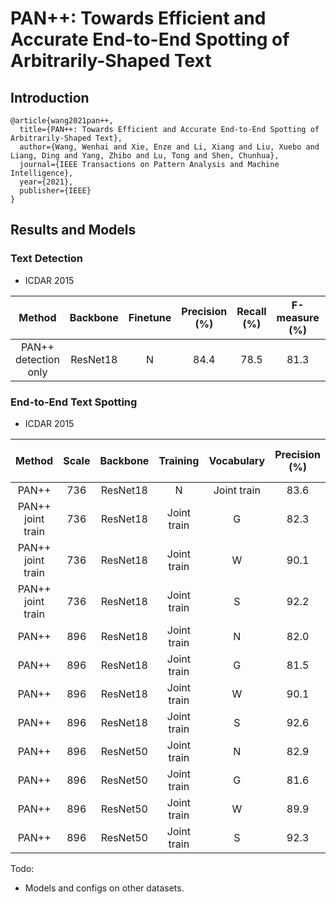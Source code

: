 # PAN++: Towards Efficient and Accurate End-to-End Spotting of Arbitrarily-Shaped Text
## Introduction
```
@article{wang2021pan++,
  title={PAN++: Towards Efficient and Accurate End-to-End Spotting of Arbitrarily-Shaped Text},
  author={Wang, Wenhai and Xie, Enze and Li, Xiang and Liu, Xuebo and Liang, Ding and Yang, Zhibo and Lu, Tong and Shen, Chunhua},
  journal={IEEE Transactions on Pattern Analysis and Machine Intelligence},
  year={2021},
  publisher={IEEE}
}
```

## Results and Models

### Text Detection

- ICDAR 2015

| Method | Backbone | Finetune | Precision (%) | Recall (%) | F-measure (%) | Config | Download |
| :-: | :-: | :-: | :-: | :-: | :-: | :-: | :-: |
| PAN++ detection only | ResNet18 | N  | 84.4 | 78.5 | 81.3 | [config](pan_pp_r18_ic15_736_det_only.py) | [model](https://drive.google.com/file/d/1XOxmiGiKfLsOGZ4z-O3uMv9HDkBuXjPH/view?usp=sharing) |

### End-to-End Text Spotting

- ICDAR 2015

| Method | Scale | Backbone | Training | Vocabulary | Precision (%) | Recall (%) | F-measure (%) | Config | Download |
| :-: | :-: | :-: | :-: | :-: | :-: | :-: | :-: | :-: | :-: |
| PAN++ | 736 | ResNet18 | N | Joint train | 83.6 | 54.0 | 65.6 | [config](pan_pp_r18_ic15_736_joint_train.py) | [model](https://drive.google.com/file/d/1HQ6LKVyuS5xcvU9IfdMJSC5ogCzCL4K6/view?usp=sharing) |
| PAN++ joint train | 736 | ResNet18 | Joint train | G | 82.3 | 55.8 | 66.5 | [config](pan_pp_r18_ic15_736_joint_train_voc_g.py) | [model](https://drive.google.com/file/d/1HQ6LKVyuS5xcvU9IfdMJSC5ogCzCL4K6/view?usp=sharing) |
| PAN++ joint train | 736 | ResNet18 | Joint train | W | 90.1 | 63.9 | 74.8 | [config](pan_pp_r18_ic15_736_joint_train_voc_w.py) | [model](https://drive.google.com/file/d/1HQ6LKVyuS5xcvU9IfdMJSC5ogCzCL4K6/view?usp=sharing) |
| PAN++ joint train | 736 | ResNet18 | Joint train | S | 92.2 | 70.3 | 79.8 | [config](pan_pp_r18_ic15_736_joint_train_voc_s.py) | [model](https://drive.google.com/file/d/1HQ6LKVyuS5xcvU9IfdMJSC5ogCzCL4K6/view?usp=sharing) |
| PAN++ | 896 | ResNet18 | Joint train | N | 82.0 | 56.0 | 66.6 | [config](pan_pp_r18_ic15_896_joint_train.py) | todo |
| PAN++ | 896 | ResNet18 | Joint train | G | 81.5 | 57.6 | 67.5 | [config](pan_pp_r18_ic15_896_joint_train_voc_g.py) | todo |
| PAN++ | 896 | ResNet18 | Joint train | W | 90.1 | 66.5 | 76.5 | [config](pan_pp_r18_ic15_896_joint_train_voc_w.py) | todo |
| PAN++ | 896 | ResNet18 | Joint train | S | 92.6 | 72.8 | 81.5 | [config](pan_pp_r18_ic15_896_joint_train_voc_s.py) | todo |
| PAN++ | 896 | ResNet50 | Joint train | N | 82.9 | 57.6 | 68.0 | [config](pan_pp_r50_ic15_896_joint_train.py) | todo |
| PAN++ | 896 | ResNet50 | Joint train | G | 81.6 | 60.2 | 69.3 | [config](pan_pp_r50_ic15_896_joint_train_voc_g.py) | todo |
| PAN++ | 896 | ResNet50 | Joint train | W | 89.9 | 68.4 | 77.7 | [config](pan_pp_r50_ic15_896_joint_train_voc_w.py) | todo |
| PAN++ | 896 | ResNet50 | Joint train | S | 92.3 | 73.9 | 82.1 | [config](pan_pp_r50_ic15_896_joint_train_voc_s.py) | todo |



Todo:
- Models and configs on other datasets.

